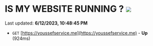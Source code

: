 # IS MY WEBSITE RUNNING ? [![](https://img.shields.io/static/v1?label=Sponsor&message=%E2%9D%A4&logo=GitHub&color=%23fe8e86)](https://github.com/sponsors/<username>)

Last updated: **6/12/2023, 10:48:45 PM**

- `GET` [https://youssefservice.me](https://youssefservice.me) - **Up** (924ms)
